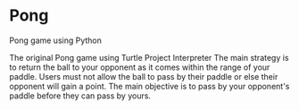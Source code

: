 # Pong
Pong game using Python

The original Pong game using Turtle Project Interpreter
The main strategy is to return the ball to your opponent as it comes within the range of your paddle. Users must not allow the ball to pass by their paddle or else their opponent will gain a point. The main objective is to pass by your opponent's paddle before they can pass by yours. 
